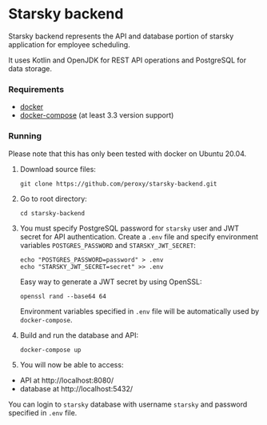 # Starsky backend
Starsky backend represents the API and database portion of starsky application for employee scheduling.

It uses Kotlin and OpenJDK for REST API operations and PostgreSQL for data storage.

### Requirements 
- [docker](https://docs.docker.com/get-docker/) 
- [docker-compose](https://docs.docker.com/compose/install/) (at least 3.3 version support)

### Running
Please note that this has only been tested with docker on Ubuntu 20.04.
1. Download source files:
 
    ```ssh
    git clone https://github.com/peroxy/starsky-backend.git
    ```
2. Go to root directory:
 
    ```ssh
    cd starsky-backend
    ```
3. You must specify PostgreSQL password for `starsky` user and JWT secret for API authentication. Create a `.env` file
 and specify environment variables `POSTGRES_PASSWORD` and `STARSKY_JWT_SECRET`:
 
    ```ssh
    echo "POSTGRES_PASSWORD=password" > .env
    echo "STARSKY_JWT_SECRET=secret" >> .env
    ```
   Easy way to generate a JWT secret by using OpenSSL:
   ```ssh
   openssl rand --base64 64
   ``` 
   Environment variables specified in `.env` file will be automatically used by `docker-compose`.
4. Build and run the database and API:
 
    ```ssh
    docker-compose up
    ```
5. You will now be able to access:
- API at http://localhost:8080/
- database at http://localhost:5432/ 

 
You can login to `starsky` database with username `starsky` and password specified in `.env` file.
